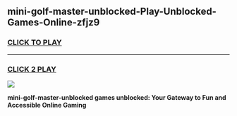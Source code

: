 
## mini-golf-master-unblocked-Play-Unblocked-Games-Online-zfjz9
<h3>
<a href="https://premium76.site?title=mini-golf-master-unblocked&ref=25A">CLICK TO PLAY</a></h3>
<hr>

<h3>
<a href="https://premium76.site?title=mini-golf-master-unblocked&ref=25A">CLICK 2 PLAY</a>
  
</h3>

<a href="https://premium76.site?title=mini-golf-master-unblocked&ref=25A"><img src="https://clearcache.store/games.png"></a>


**mini-golf-master-unblocked games unblocked: Your Gateway to Fun and Accessible Online Gaming**

